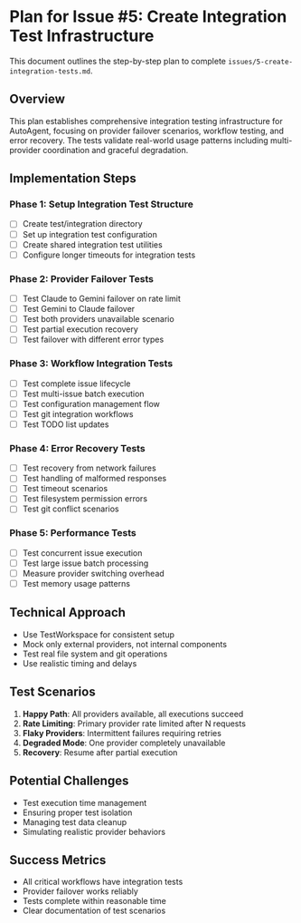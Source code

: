 # Plan for Issue #5: Create Integration Test Infrastructure

This document outlines the step-by-step plan to complete `issues/5-create-integration-tests.md`.

## Overview

This plan establishes comprehensive integration testing infrastructure for AutoAgent, focusing on provider failover scenarios, workflow testing, and error recovery. The tests validate real-world usage patterns including multi-provider coordination and graceful degradation.

## Implementation Steps

### Phase 1: Setup Integration Test Structure
- [ ] Create test/integration directory
- [ ] Set up integration test configuration
- [ ] Create shared integration test utilities
- [ ] Configure longer timeouts for integration tests

### Phase 2: Provider Failover Tests
- [ ] Test Claude to Gemini failover on rate limit
- [ ] Test Gemini to Claude failover
- [ ] Test both providers unavailable scenario
- [ ] Test partial execution recovery
- [ ] Test failover with different error types

### Phase 3: Workflow Integration Tests
- [ ] Test complete issue lifecycle
- [ ] Test multi-issue batch execution
- [ ] Test configuration management flow
- [ ] Test git integration workflows
- [ ] Test TODO list updates

### Phase 4: Error Recovery Tests
- [ ] Test recovery from network failures
- [ ] Test handling of malformed responses
- [ ] Test timeout scenarios
- [ ] Test filesystem permission errors
- [ ] Test git conflict scenarios

### Phase 5: Performance Tests
- [ ] Test concurrent issue execution
- [ ] Test large issue batch processing
- [ ] Measure provider switching overhead
- [ ] Test memory usage patterns

## Technical Approach
- Use TestWorkspace for consistent setup
- Mock only external providers, not internal components
- Test real file system and git operations
- Use realistic timing and delays

## Test Scenarios
1. **Happy Path**: All providers available, all executions succeed
2. **Rate Limiting**: Primary provider rate limited after N requests
3. **Flaky Providers**: Intermittent failures requiring retries
4. **Degraded Mode**: One provider completely unavailable
5. **Recovery**: Resume after partial execution

## Potential Challenges
- Test execution time management
- Ensuring proper test isolation
- Managing test data cleanup
- Simulating realistic provider behaviors

## Success Metrics
- All critical workflows have integration tests
- Provider failover works reliably
- Tests complete within reasonable time
- Clear documentation of test scenarios
